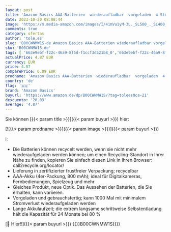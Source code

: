 ```yaml
---
layout: post
title: 'Amazon Basics AAA-Batterien  wiederaufladbar  vorgeladen  4 Stück    Aussehen kann variieren '
date: 2023-10-20 08:08:44
image: 'https://m.media-amazon.com/images/I/41mVu1yM-3L._SL500_._SL400_.jpg'
comments: true
category: ofertas
author: 'tole.es'
slug: 'B00CWNMW1S-de Amazon Basics AAA-Batterien wiederaufladbar vorgeladen 4...'
sku: 'B00CWNMW1S-de'
tags: [ '663e9ebf-f22c-46a9-8f5d-f1ccf3d521b8_0','663e9ebf-f22c-46a9-8f5d-f1ccf3d521b8_3601','663e9ebf-f22c-46a9-8f5d-f1ccf3d521b8_4401','663e9ebf-f22c-46a9-8f5d-f1ccf3d521b8_4601','663e9ebf-f22c-46a9-8f5d-f1ccf3d521b8_5301','Akkus','AmazonBasics : Elektronik-Zubehör','AmazonBasics Angebot des Tages','AmazonBasics Batterien & Akkus','AmazonBasics Elektronik und PC-Zubehör','Arborist Merchandising Root','Batterien, Akkus & Zubehör','Elektronik & Foto','Self Service','Special Features Stores','amazon basics','🇩🇪', ]
actualPrice: 4.87 EUR
currency: EUR
price: 4.87
comparePrice: 6.09 EUR
prodname: 'Amazon Basics AAA-Batterien  wiederaufladbar  vorgeladen  4 Stück    Aussehen kann variieren '
country: 'de'
flag: '🇩🇪'
brand: 'Amazon Basics'
buyurl: 'https://www.amazon.de/dp/B00CWNMW1S/?tag=tolees0ca-21'
descuento: '20.03'
average: '4.87'
---
```


Sie können [{{< param title >}}]({{< param buyurl >}}) hier:

[![{{< param prodname >}}]({{< param image >}})]({{< param buyurl >}})

ℹ️:

- Die Batterien können recycelt werden, wenn sie nicht mehr wiederaufgeladen werden können; um einen Recycling-Standort in Ihrer Nähe zu finden, kopieren Sie einfach diesen Link in Ihren Browser: call2recycle.org/locator/
- Lieferung in zertifizierter frustfreier Verpackung; recycelbar
- AAA-Akku (4er-Packung, 800 mAh); ideal für Digitalkameras, Fernbedienungen, Spielzeug und mehr
- Gleiches Produkt, neue Optik. Das Aussehen der Batterien, die Sie erhalten, kann variieren.
- Vorgeladen und gebrauchsfertig; kann 1000 Mal mit minimalem Stromverlust wiederaufgeladen werden
- Lange Akkulaufzeit; die extrem langsame schrittweise Selbstentladung hält die Kapazität für 24 Monate bei 80 %

[🛒 Hier!!]({{< param buyurl >}})
{{<world>}}B00CWNMW1S{{</world>}}
